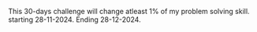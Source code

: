  This 30-days challenge will change atleast 1% of my problem solving skill.
 starting 28-11-2024.
 Ending 28-12-2024.
 
